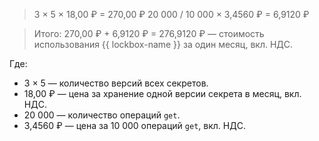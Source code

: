> 3 × 5 × 18,00 ₽ = 270,00 ₽
> 20 000 / 10 000 × 3,4560 ₽ = 6,9120 ₽

> Итого: 270,00 ₽ + 6,9120 ₽ = 276,9120 ₽ — стоимость использования {{ lockbox-name }} за один месяц, вкл. НДС.

Где:
* 3 × 5 — количество версий всех секретов.
* 18,00 ₽ — цена за хранение одной версии секрета в месяц, вкл. НДС.
* 20 000 — количество операций `get`.
* 3,4560 ₽ — цена за 10 000 операций `get`, вкл. НДС.